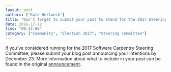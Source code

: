 ```yaml
---
layout: post
authors: ["Kate Hertweck"]
title: "Don't forget to submit your post to stand for the 2017 Steering Committee"
date: 2016-12-12
time: "00:12:00"
category: ["Community", "Election 2017", "Steering Committee"]
---
```


If you've considered running for the 2017 Software Carpentry Steering Committee, 
please submit your blog post announcing your intentions by December 23. More 
information about what to include in your post can be found in the original 
[announcement](https://software-carpentry.org/blog/2016/10/Call-for-candidates-SC-2017.html).
